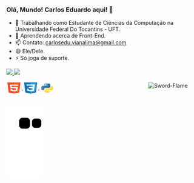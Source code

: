 ### Olá, Mundo! Carlos Eduardo aqui! 👋

- 🔭 Trabalhando como Estudante de Ciências da Computação na Universidade Federal Do Tocantins - UFT.
- 🌱 Aprendendo acerca de Front-End.
- 📫 Contato: carlosedu.vianalima@gmail.com
- 😄 Ele/Dele.
- ⚡ Só joga de suporte.

<div>
  <a href="https://github.com/CarlosEduViLi">
  <img height="180em" src="https://github-readme-stats.vercel.app/api?username=CarlosEduViLi&show_icons=true&theme=dark&include_all_commits=true&count_private=true"/>
  <img height="130em" src="https://github-readme-stats.vercel.app/api/top-langs/?username=CarlosEduViLi&layout=compact&langs_count=7&theme=dark"/>
</div>

<div style="display: inline_block"><br>
  <img align="center" alt="Carlos-HTML" height="30" width="40" src="https://raw.githubusercontent.com/devicons/devicon/master/icons/html5/html5-original.svg">
  <img align="center" alt="Carlos-CSS" height="30" width="40" src="https://raw.githubusercontent.com/devicons/devicon/master/icons/css3/css3-original.svg">
  <img align="center" alt="Carlos-Python" height="30" width="40" src="https://raw.githubusercontent.com/devicons/devicon/master/icons/python/python-original.svg">
  <img align="right" alt="Sword-Flame" height="130" width="130" src="https://media.discordapp.net/attachments/769155757223837729/877260941429985300/ddh4slr-82c38d93-e1a3-4414-9128-d8613670dc97.gif">
</div>

  ##
<div> 
  
  ![Snake animation](https://github.com/CarlosEduViLi/CarlosEduViLi/blob/output/github-contribution-grid-snake.svg)
 
</div>
